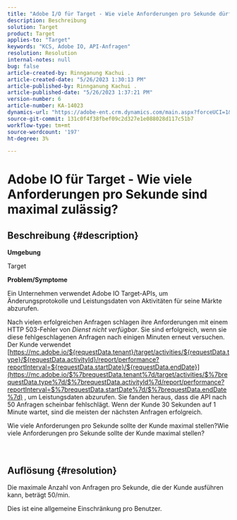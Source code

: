 ```yaml
---
title: "Adobe I/O für Target - Wie viele Anforderungen pro Sekunde dürfen maximal gesendet werden?"
description: Beschreibung
solution: Target
product: Target
applies-to: "Target"
keywords: "KCS, Adobe IO, API-Anfragen"
resolution: Resolution
internal-notes: null
bug: false
article-created-by: Rinnganung Kachui .
article-created-date: "5/26/2023 1:30:13 PM"
article-published-by: Rinnganung Kachui .
article-published-date: "5/26/2023 1:37:21 PM"
version-number: 6
article-number: KA-14023
dynamics-url: "https://adobe-ent.crm.dynamics.com/main.aspx?forceUCI=1&pagetype=entityrecord&etn=knowledgearticle&id=acc60c6f-c9fb-ed11-8849-6045bd006c82"
source-git-commit: 131c0f4f38fbef09c2d327e1e088028d117c51b7
workflow-type: tm+mt
source-wordcount: '197'
ht-degree: 3%

---
```


# Adobe IO für Target - Wie viele Anforderungen pro Sekunde sind maximal zulässig?

## Beschreibung {#description}


<b>Umgebung</b>

Target



<b>Problem/Symptome</b>

Ein Unternehmen verwendet Adobe IO Target-APIs, um Änderungsprotokolle und Leistungsdaten von Aktivitäten für seine Märkte abzurufen.

Nach vielen erfolgreichen Anfragen schlagen ihre Anforderungen mit einem HTTP 503-Fehler von *Dienst nicht verfügbar*. Sie sind erfolgreich, wenn sie diese fehlgeschlagenen Anfragen nach einigen Minuten erneut versuchen. Der Kunde verwendet [https://mc.adobe.io/${requestData.tenant}/target/activities/${requestData.type}/${requestData.activityId}/report/performance?reportInterval=${requestData.startDate}/${requestData.endDate}](https://mc.adobe.io/$%7brequestData.tenant%7d/target/activities/$%7brequestData.type%7d/$%7brequestData.activityId%7d/report/performance?reportInterval=$%7brequestData.startDate%7d/$%7brequestData.endDate%7d) , um Leistungsdaten abzurufen. Sie fanden heraus, dass die API nach 50 Anfragen scheinbar fehlschlägt. Wenn der Kunde 30 Sekunden auf 1 Minute wartet, sind die meisten der nächsten Anfragen erfolgreich.

Wie viele Anforderungen pro Sekunde sollte der Kunde maximal stellen?Wie viele Anforderungen pro Sekunde sollte der Kunde maximal stellen?
<br><br> <br>

## Auflösung {#resolution}


Die maximale Anzahl von Anfragen pro Sekunde, die der Kunde ausführen kann, beträgt 50/min.

Dies ist eine allgemeine Einschränkung pro Benutzer.
